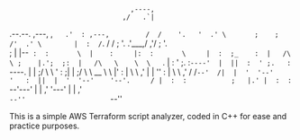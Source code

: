 
                                  ,----,              
                                ,/   .`|              
  .--.--.      ,---,          ,`   .'  : ,---,        
 /  /    '.   '  .' \       ;    ;     /'  .' \       
|  :  /`. /  /  ;    '.   .'___,/    ,'/  ;    '.     
;  |  |--`  :  :       \  |    :     |:  :       \    
|  :  ;_    :  |   /\   \ ;    |.';  ;:  |   /\   \   
 \  \    `. |  :  ' ;.   :`----'  |  ||  :  ' ;.   :  
  `----.   \|  |  ;/  \   \   '   :  ;|  |  ;/  \   \ 
  __ \  \  |'  :  | \  \ ,'   |   |  ''  :  | \  \ ,' 
 /  /`--'  /|  |  '  '--'     '   :  ||  |  '  '--'   
'--'.     / |  :  :           ;   |.' |  :  :         
  `--'---'  |  | ,'           '---'   |  | ,'         
            `--''                     `--''           
                                                      
                                                      


This is a simple AWS Terraform script analyzer, coded in C++ for ease and practice purposes.
